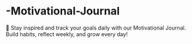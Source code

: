 # -Motivational-Journal
🌟 Stay inspired and track your goals daily with our Motivational Journal. Build habits, reflect weekly, and grow every day!  
